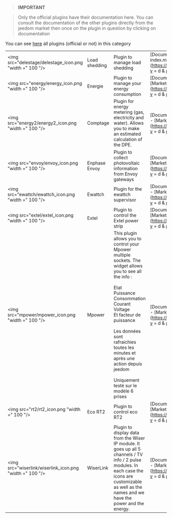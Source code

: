 
>**IMPORTANT**

>Only the official plugins have their documentation here. You can consult the documentation of the other plugins directly from the jeedom market then once on the plugin in question by clicking on documentation


You can see [here](https://market.jeedom.com/index.php?v=d&p=market&type=plugin&categorie=energy) all plugins (official or not) in this category

| | | | |
|--- | --- | --- | ---|
|<img src="delestage/delestage_icon.png "width =" 100 "/>|Load shedding|Plugin to manage load shedding|[Documentation](load shedding / index.md) - [Market](https://market.jeedom.com/index.php?v = d & p = market_display & id = 2616)|
|<img src="energy/energy_icon.png "width =" 100 "/>|Energie|Plugin to manage your energy consumption|[Documentation](energy / index.md) - [Market](https://market.jeedom.com/index.php?v = d & p = market_display & id = 54)|
|<img src="energy2/energy2_icon.png "width =" 100 "/>|Comptage|Plugin for energy metering (gas, electricity and water). Allows you to make an estimated calculation of the DPE.|[Documentation](energy2 / index.md) - [Market](https://market.jeedom.com/index.php?v = d & p = market_display & id = 3591)|
|<img src="envoy/envoy_icon.png "width =" 100 "/>|Enphase Envoy|Plugin to collect photovoltaic information from Envoy gateways|[Documentation](send / index.md) - [Market](https://market.jeedom.com/index.php?v = d & p = market_display & id = 3992)|
|<img src="ewattch/ewattch_icon.png "width =" 100 "/>|Ewattch|Plugin for the ewattch supervisor|[Documentation](ewattch / index.md) - [Market](https://market.jeedom.com/index.php?v = d & p = market_display & id = 1668)|
|<img src="extel/extel_icon.png "width =" 100 "/>|Extel|Plugin to control the Extel power strip|[Documentation](extel / index.md) - [Market](https://market.jeedom.com/index.php?v = d & p = market_display & id = 2979)|
|<img src="mpower/mpower_icon.png "width =" 100 "/>|Mpower|This plugin allows you to control your Mpower multiple sockets. The widget allows you to see all the info :<br/><br/>Etat<br/>Puissance<br/>Consommation<br/>Courant<br/>Voltage<br/>Et facteur de puissance<br/><br/>Les données sont rafraichies toutes les minutes et après une action depuis jeedom<br/><br/>Uniquement testé sur le modèle 6 prises|[Documentation](mpower / index.md) - [Market](https://market.jeedom.com/index.php?v = d & p = market_display & id = 2181)|
|<img src="rt2/rt2_icon.png "width =" 100 "/>|Eco RT2|Plugin to control eco RT2|[Documentation](rt2 / index.md) - [Market](https://market.jeedom.com/index.php?v = d & p = market_display & id = 2918)|
|<img src="wiserlink/wiserlink_icon.png "width =" 100 "/>|WiserLink|Plugin to display data from the Wiser IP module. It goes up all 5 channels / TV info / 2 pulse modules. In each case the icons are customizable as well as the names and we have the power and the energy.|[Documentation](wiserlink / index.md) - [Market](https://market.jeedom.com/index.php?v = d & p = market_display & id = 2938)|
